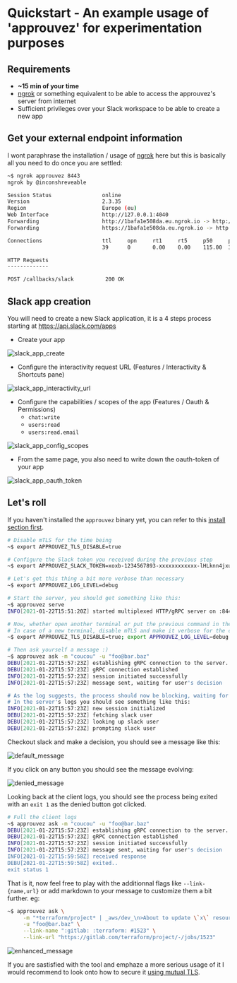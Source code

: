 # Quickstart - An example usage of 'approuvez' for experimentation purposes

## Requirements

- **~15 min of your time**
- [ngrok](https://ngrok.com/) or something equivalent to be able to access the approuvez's server from internet
- Sufficient privileges over your Slack workspace to be able to create a new app

## Get your external endpoint information

I wont paraphrase the installation / usage of [ngrok](https://ngrok.com/) here but this is basically all you need
to do once you are settled:

```bash
~$ ngrok approuvez 8443
ngrok by @inconshreveable                                                                               (Ctrl+C to quit)

Session Status                online
Version                       2.3.35
Region                        Europe (eu)
Web Interface                 http://127.0.0.1:4040
Forwarding                    http://1bafa1e508da.eu.ngrok.io -> http://localhost:8443
Forwarding                    https://1bafa1e508da.eu.ngrok.io -> http://localhost:8443

Connections                   ttl     opn     rt1     rt5     p50     p90
                              39      0       0.00    0.00    115.00  312.19

HTTP Requests
-------------

POST /callbacks/slack          200 OK
```

## Slack app creation

You will need to create a new Slack application, it is a 4 steps process starting at https://api.slack.com/apps

- Create your app

![slack_app_create](./images/slack_app_create.png)

- Configure the interactivity request URL (Features / Interactivity & Shortcuts pane)

![slack_app_interactivity_url](./images/slack_app_interactivity_url.png)

- Configure the capabilities / scopes of the app (Features / Oauth & Permissions)
  - `chat:write`
  - `users:read`
  - `users:read.email`

![slack_app_config_scopes](./images/slack_app_config_scopes.png)

- From the same page, you also need to write down the oauth-token of your app

![slack_app_oauth_token](./images/slack_app_oauth_token.png)

## Let's roll

If you haven't installed the `approuvez` binary yet, you can refer to this [install section first](/README.md#Install).

```bash
# Disable mTLS for the time being
~$ export APPROUVEZ_TLS_DISABLE=true

# Configure the Slack token you received during the previous step
~$ export APPROUVEZ_SLACK_TOKEN=xoxb-1234567893-xxxxxxxxxxxx-lHLknn4jxufxghpXtVGe63H4

# Let's get this thing a bit more verbose than necessary
~$ export APPROUVEZ_LOG_LEVEL=debug

# Start the server, you should get something like this:
~$ approuvez serve
INFO[2021-01-22T15:51:20Z] started multiplexed HTTP/gRPC server on :8443

# Now, whether open another terminal or put the previous command in the background
# In case of a new terminal, disable mTLS and make it verbose for the client as well
~$ export APPROUVEZ_TLS_DISABLE=true; export APPROUVEZ_LOG_LEVEL=debug

# Then ask yourself a message :)
~$ approuvez ask -m "coucou" -u "foo@bar.baz"
DEBU[2021-01-22T15:57:23Z] establishing gRPC connection to the server..  endpoint="127.0.0.1:8443"
DEBU[2021-01-22T15:57:23Z] gRPC connection established                  
INFO[2021-01-22T15:57:23Z] session initiated successfully                session_id=c6db27ab-c530-4838-b90f-5f20ec9d9123
INFO[2021-01-22T15:57:23Z] message sent, waiting for user's decision    

# As the log suggests, the process should now be blocking, waiting for an interaction
# In the server's logs you should see something like this:
INFO[2021-01-22T15:57:23Z] new session initialized                       client_endpoint="127.0.0.1:64449" session_id=c6db27ab-c530-4838-b90f-5f20ec9d9123
DEBU[2021-01-22T15:57:23Z] fetching slack user                           user=foo@bar.baz
DEBU[2021-01-22T15:57:23Z] looking up slack user                         used-method=email user-string=foo@bar.baz
DEBU[2021-01-22T15:57:23Z] prompting slack user                          session_id=c6db27ab-c530-4838-b90f-5f20ec9d9123 user_id=UXX0X0X0
```

Checkout slack and make a decision, you should see a message like this:

![default_message](./images/default_message.png)

If you click on any button you should see the message evolving:

![denied_message](./images/denied_message.png)

Looking back at the client logs, you should see the process being exited with an `exit 1` as the denied button got clicked.

```bash
# Full the client logs
~$ approuvez ask -m "coucou" -u "foo@bar.baz"
DEBU[2021-01-22T15:57:23Z] establishing gRPC connection to the server..  endpoint="127.0.0.1:8443"
DEBU[2021-01-22T15:57:23Z] gRPC connection established                  
INFO[2021-01-22T15:57:23Z] session initiated successfully                session_id=c6db27ab-c530-4838-b90f-5f20ec9d9123
INFO[2021-01-22T15:57:23Z] message sent, waiting for user's decision    
INFO[2021-01-22T15:59:58Z] received response                             decision=DENY user_id=UXX0X0X0 user_name=foo
DEBU[2021-01-22T15:59:58Z] exited..                                      execution-time=2m34.907287907s
exit status 1
```

That is it, now feel free to play with the additionnal flags like `--link-{name,url}` or add markdown to your message to customize them a bit further. eg:

```bash
~$ approuvez ask \
     -m "*terraform/project* | _aws/dev_\n>About to update \`x\` resources" \
     -u "foo@bar.baz" \
     --link-name ":gitlab: :terraform: #1523" \
     --link-url "https://gitlab.com/terraform/project/-/jobs/1523"
```

![enhanced_message](./images/enhanced_message.png)

If you are sastisfied with the tool and emphaze a more serious usage of it I would recommend to look onto how to secure it [using mutual TLS](./mutual_tls.md).
